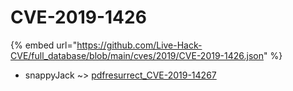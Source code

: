 # CVE-2019-1426
{% embed url="https://github.com/Live-Hack-CVE/full_database/blob/main/cves/2019/CVE-2019-1426.json" %}

* snappyJack ~> [pdfresurrect_CVE-2019-14267](https://www.alice-snow.ru/2019/database/cve-2019-1426/pdfresurrect_cve-2019-14267-snappyjack)